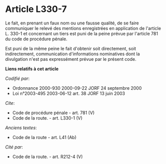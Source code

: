 # Article L330-7

Le fait, en prenant un faux nom ou une fausse qualité, de se faire communiquer le relevé des mentions enregistrées en
application de l'article L. 330-1 et concernant un tiers est puni de la peine prévue par l'article 781 du code de procédure
pénale. 

Est puni de la même peine le fait d'obtenir soit directement, soit indirectement, communication d'informations nominatives
dont la divulgation n'est pas expressément prévue par le présent code.

**Liens relatifs à cet article**

_Codifié par_:

  - Ordonnance 2000-930 2000-09-22 JORF 24 septembre 2000
  - Loi n°2003-495 2003-06-12 art. 38 JORF 13 juin 2003

_Cite_:

  - Code de procédure pénale - art. 781 (V)
  - Code de la route. - art. L330-1 (V)

_Anciens textes_:

  - Code de la route - art. L41 (Ab)

_Cité par_:

  - Code de la route. - art. R212-4 (V)
